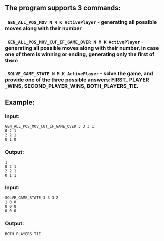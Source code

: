 ## The program supports 3 commands:
### ``` GEN_ALL_POS_MOV N M K ActivePlayer``` -  generating all possible moves along with their number
### ``` GEN_ALL_POS_MOV_CUT_IF_GAME_OVER N M K ActivePlayer``` - generating all possible moves along with their number, in case one of them is winning or ending, generating only the first of them
### ``` SOLVE_GAME_STATE N M K ActivePlayer``` - solve the game, and provide one of the three possible answers: FIRST_ PLAYER _WINS, SECOND_PLAYER_WINS, BOTH_PLAYERS_TIE.
## Example:
### Input:
```
GEN_ALL_POS_MOV_CUT_IF_GAME_OVER 3 3 3 1
0 2 1
2 2 1
0 1 0
```
### Output:
```
1
0 2 1
2 2 1
0 1 1
```
### Input:
```
SOLVE_GAME_STATE 3 3 3 2
1 0 0
0 0 0
0 0 0
```
### Output:
```
BOTH_PLAYERS_TIE
```
